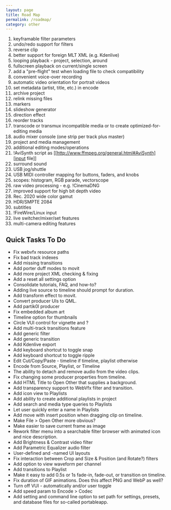 ```yaml
---
layout: page
title: Road Map
permalink: /roadmap/
category: other
---
```


<!-- Shotcut Responsive -->
<ins class="adsbygoogle"
    style="display:block"
    data-ad-client="ca-pub-1305424236533187"
    data-ad-slot="3403753557"
    data-ad-format="auto"></ins>
<script>
(adsbygoogle = window.adsbygoogle || []).push({});
</script>

1. keyframable filter parameters
2. undo/redo support for filters
3. reverse clip
4. better support for foreign MLT XML (e.g. Kdenlive)
5. looping playback - project, selection, around
6. fullscreen playback on current/single screen
7. add a "pre-flight" test when loading file to check compatibility
8. convenient voice-over recording
9. automatic video orientation for portrait videos
10. set metadata (artist, title, etc.) in encode
10. archive project
12. relink missing files
13. markers
14. <span style="background-color: transparent;">slideshow generator</span>
15. direction effect
16. reorder tracks
17. transcode or transmux incompatible media or to create optimized-for-editing media
18. audio mixer console (one strip per track plus master)
19. project and media management
20. additional editing modes/operations
21. !AviSynth script as [[http://www.ffmpeg.org/general.html#AviSynth][input file]]
22. surround sound
23. USB jog/shuttle
24. USB MIDI controller mapping for buttons, faders, and knobs
25. scopes: histogram, RGB parade, vectorscope
26. raw video processing - e.g. !CinemaDNG
27. improved support for high bit depth video
28. Rec. 2020 wide color gamut
29. HDR/SMPTE 2084
30. subtitles
31. !FireWire/Linux input
32. <span style="background-color: transparent;">live switcher/mixer/set features</span>
33. multi-camera editing features

Quick Tasks To Do
-----------------

-   Fix webvfx resource paths
-   <span style="background-color: transparent;">Fix bad track
    indexes</span>
-   Add missing transitions
-   Add porter duff modes to movit
-   <span style="background-color: transparent;">Add more project
    XML checking & fixing</span>
-   Add a reset all settings option
-   Consolidate tutorials, FAQ, and how-to?
-   <span style="background-color: transparent;">Adding live
    source to timeline should prompt for duration.</span>
-   <span style="background-color: transparent;">Add transform
    effect to movit.</span>
-   Convert producer UIs to QML.
-   Add partik0l producer
-   <span style="background-color: transparent;">Fix embedded
    album art</span>
-   <span style="background-color: transparent;">Timeline option
    for thumbnails</span>
-   <span style="background-color: transparent;">Circle VUI
    control for vignette and ?</span>
-   <span style="background-color: transparent;">Add multi-track
    transitions feature</span>
-   Add generic filter
-   Add generic transition
-   <span style="background-color: transparent;">Add Kdenlive
    export</span>
-   Add keyboard shortcut to toggle snap
-   Add keyboard shortcut to toggle ripple
-   Edit Cut/Copy/Paste - timeline if timeline, playlist otherwise
-   Encode from Source, Playlist, or Timeline
-   The ability to detach and remove audio from the video clips.
-   Fix changing some producer properties from timeline.
-   <span style="background-color: transparent;">Add HTML Title to
    Open Other that supplies a background.</span>
-   Add transparency support to WebVfx filter and transition.
-   Add icon view to Playlists
-   Add ability to create additional playlists in project
-   <span style="background-color: transparent;">Add search and
    media type queries to Playlists</span>
-   Let user quickly enter a name in Playlists
-   Add move with insert position when dragging clip on timeline.
-   Make File > Open Other more obvious?
-   Make easier to save current frame as image
-   Rework filter menu into a searchable filter browser with animated
    icon and nice description.
-   Add Brightness & Contrast video filter
-   Add Parametric Equalizer audio filter
-   User-defined and -named UI layouts
-   Fix interaction between Crop and Size & Position (and Rotate?)
    filters
-   Add option to view waveform per channel
-   Add transitions to Playlist
-   Make it easy to add 0.5s or 1s fade-in, fade-out, or transition
    on timeline.
-   Fix duration of GIF animations. Does this affect PNG and WebP as
    well?
-   Turn off VUI - automatically and/or user toggle
-   Add speed param to Encode > Codec
-   Add setting and command line option to set path for settings,
    presets, and database files for so-called portableapp.
